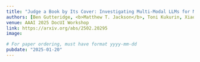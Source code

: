 ```yaml
---
title: "Judge a Book by Its Cover: Investigating Multi-Modal LLMs for Multi-Page Handwritten Document Transcription"
authors: [Ben Gutteridge, <b>Matthew T. Jackson</b>, Toni Kukurin, Xiaowen Dong]
venue: AAAI 2025 DocUI Workshop
link: https://arxiv.org/abs/2502.20295
image:

# For paper ordering, must have format yyyy-mm-dd
pubdate: "2025-01-20"
---
```

